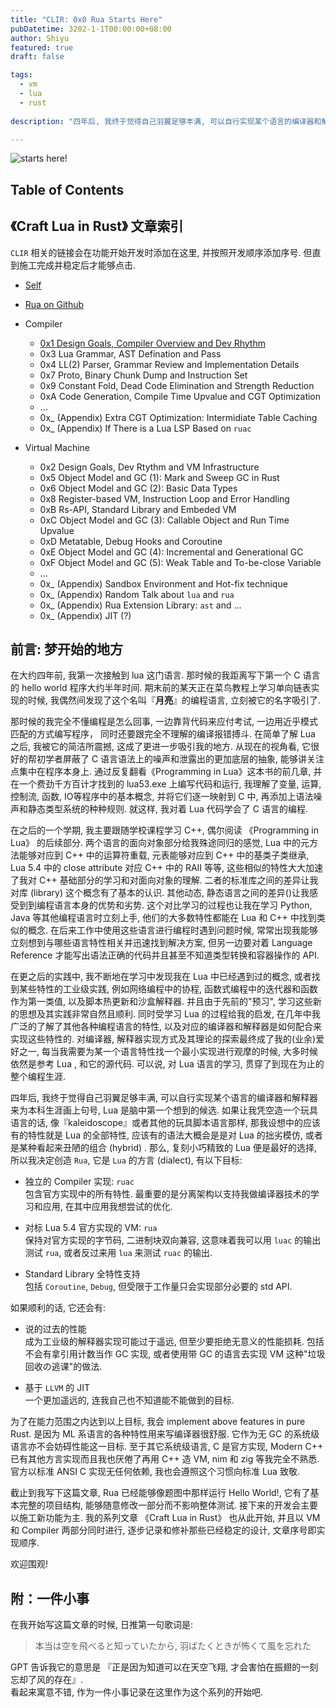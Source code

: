 ```yaml
---
title: "CLIR: 0x0 Rua Starts Here"
pubDatetime: 3202-1-1T00:00:00+08:00
author: Shiyu
featured: true
draft: false

tags: 
  - vm  
  - lua
  - rust 
  
description: "四年后, 我终于觉得自己羽翼足够丰满, 可以自行实现某个语言的编译器和解释器来为本科生涯画上句号, Lua 是脑中第一个想到的候选."

---
```


![starts here!](/cover/rua-starts-here.png)


## Table of Contents


## 《Craft Lua in Rust》 文章索引
`CLIR` 相关的链接会在功能开始开发时添加在这里, 并按照开发顺序添加序号. 但直到施工完成并稳定后才能够点击.

+ [Self](clir-0x0-rua-starts-here)

+ [Rua on Github](https://github.com/Guo-Shiyu/rua)

+ Compiler
  + [0x1 Design Goals, Compiler Overview and Dev Rhythm](/posts/clir-0x1-design-goals-compiler-overview-and-dev-rhythm)
  + 0x3 Lua Grammar, AST Defination and Pass
  + 0x4 LL(2) Parser, Grammar Review and Implementation Details
  + 0x7 Proto, Binary Chunk Dump and Instruction Set
  + 0x9 Constant Fold, Dead Code Elimination and Strength Reduction
  + 0xA Code Generation, Compile Time Upvalue and CGT Optimization
  + ... 
  + 0x_ (Appendix) Extra CGT Optimization: Intermidiate Table Caching
  + 0x_ (Appendix) If There is a Lua LSP Based on `ruac`
  <!-- + 0x_ (Appendix) Sea of Nodes IR in `ruac` -->

+ Virtual Machine  
  + 0x2 Design Goals, Dev Rtythm and VM Infrastructure
  + 0x5 Object Model and GC (1): Mark and Sweep GC in Rust
  + 0x6 Object Model and GC (2): Basic Data Types
  + 0x8 Register-based VM, Instruction Loop and Error Handling
  + 0xB Rs-API, Standard Library and Embeded VM
  + 0xC Object Model and GC (3): Callable Object and Run Time Upvalue
  + 0xD Metatable, Debug Hooks and Coroutine
  + 0xE Object Model and GC (4): Incremental and Generational GC
  + 0xF Object Model and GC (5): Weak Table and To-be-close Variable
  + ... 
  + 0x_ (Appendix) Sandbox Environment and Hot-fix technique
  + 0x_ (Appendix) Random Talk about `lua` and `rua`
  + 0x_ (Appendix) Rua Extension Library: `ast` and ... 
  + 0x_ (Appendix) JIT (?)

## 前言: 梦开始的地方

在大约四年前, 我第一次接触到 lua 这门语言. 那时候的我距离写下第一个 C 语言的 hello world 程序大约半年时间. 期末前的某天正在菜鸟教程上学习单向链表实现的时候, 我偶然间发现了这个名叫『__月亮__』的编程语言, 立刻被它的名字吸引了.

那时候的我完全不懂编程是怎么回事, 一边靠背代码来应付考试, 一边用近乎模式匹配的方式编写程序， 同时还要跟完全不理解的编译报错搏斗. 在简单了解 Lua 之后, 我被它的简洁所震撼, 这成了更进一步吸引我的地方. 从现在的视角看, 它很好的帮初学者屏蔽了 C 语言语法上的噪声和泄露出的更加底层的抽象, 能够讲关注点集中在程序本身上. 通过反复翻看《Programming in Lua》这本书的前几章, 并在一个费劲千方百计才找到的 lua53.exe 上编写代码和运行, 我理解了变量, 运算, 控制流, 函数, IO等程序中的基本概念, 并将它们逐一映射到 C 中, 再添加上语法噪声和静态类型系统的种种规则. 就这样, 我对着 Lua 代码学会了 C 语言的编程.         

在之后的一个学期, 我主要跟随学校课程学习 C++, 偶尔阅读 《Programming in Lua》 的后续部分. 两个语言的面向对象部分给我殊途同归的感觉, Lua 中的元方法能够对应到 C++ 中的运算符重载, 元表能够对应到 C++ 中的基类子类继承, Lua 5.4 中的 close attribute 对应 C++ 中的 RAII 等等, 这些相似的特性大大加速了我对 C++ 基础部分的学习和对面向对象的理解. 二者的标准库之间的差异让我对库 (library) 这个概念有了基本的认识. 其他动态, 静态语言之间的差异()让我感受到到编程语言本身的优势和劣势. 这个对比学习的过程也让我在学习 Python, Java 等其他编程语言时立刻上手, 他们的大多数特性都能在 Lua 和 C++ 中找到类似的概念. 在后来工作中使用这些语言进行编程时遇到问题时候, 常常出现我能够立刻想到与哪些语言特性相关并迅速找到解决方案, 但另一边要对着 Language Reference 才能写出语法正确的代码并且甚至不知道类型转换和容器操作的 API.   

在更之后的实践中, 我不断地在学习中发现我在 Lua 中已经遇到过的概念, 或者找到某些特性的工业级实践, 例如网络编程中的协程, 函数式编程中的迭代器和函数作为第一类值, 以及脚本热更新和沙盒解释器. 并且由于先前的"预习", 学习这些新的思想及其实践非常自然且顺利. 同时受学习 Lua 的过程给我的启发, 在几年中我广泛的了解了其他各种编程语言的特性, 以及对应的编译器和解释器是如何配合来实现这些特性的. 对编译器, 解释器实现方式及其理论的探索最终成了我的(业余)爱好之一, 每当我需要为某一个语言特性找一个最小实现进行观摩的时候, 大多时候依然是参考 Lua , 和它的源代码. 可以说, 对 Lua 语言的学习, 贯穿了到现在为止的整个编程生涯.

四年后, 我终于觉得自己羽翼足够丰满, 可以自行实现某个语言的编译器和解释器来为本科生涯画上句号, Lua 是脑中第一个想到的候选. 如果让我凭空造一个玩具语言的话, 像『kaleidoscope』或者其他的玩具脚本语言那样, 那我设想中的应该有的特性就是 Lua 的全部特性, 应该有的语法大概会是是对 Lua 的拙劣模仿, 或者是某种看起来丑陋的组合 (hybrid) . 那么, 复刻小巧精致的 Lua 便是最好的选择, 所以我决定创造 `Rua`, 它是 `Lua` 的方言 (dialect), 有以下目标:   

+ 独立的 Compiler 实现: `ruac`    
  包含官方实现中的所有特性. 最重要的是分离架构以支持我做编译器技术的学习和应用, 在其中应用我想尝试的优化. 

+ 对标 Lua 5.4 官方实现的 VM: `rua`     
  保持对官方实现的字节码, 二进制块双向兼容, 这意味着我可以用 `luac` 的输出测试 `rua`, 或者反过来用 `lua` 来测试 `ruac` 的输出. 

+ Standard Library 全特性支持    
  包括 `Coroutine`, `Debug`, 但受限于工作量只会实现部分必要的 std API.

如果顺利的话, 它还会有:    

+ 说的过去的性能    
  成为工业级的解释器实现可能过于遥远, 但至少要拒绝无意义的性能损耗. 包括不会有拿引用计数当作 GC 实现, 或者使用带 GC 的语言去实现 VM 这种"垃圾回收の逃课"的做法.

+ 基于 `LLVM` 的 JIT   
  一个更加遥远的, 连我自己也不知道能不能做到的目标.

为了在能力范围之内达到以上目标, 我会 implement above features in pure Rust. 是因为 ML 系语言的各种特性用来写编译器很舒服. 它作为无 GC 的系统级语言亦不会妨碍性能这一目标. 至于其它系统级语言, C 是官方实现, Modern C++ 已有其他方言实现而且我也厌倦了再用 C++ 造 VM, nim 和 zig 等我完全不熟悉. 官方以标准 ANSI C 实现无任何依赖, 我也会遵照这个习惯向标准 Lua 致敬.    

截止到我写下这篇文章, Rua 已经能够像题图中那样运行 Hello World!, 它有了基本完整的项目结构, 能够随意修改一部分而不影响整体测试. 接下来的开发会主要以施工新功能为主.  我的系列文章 《Craft Lua in Rust》 也从此开始, 并且以 VM 和 Compiler 两部分同时进行, 逐步记录和修补那些已经稳定的设计, 文章序号即实现顺序.

欢迎围观!

## 附：一件小事    
在我开始写这篇文章的时候, 日推第一句歌词是:  

> 本当は空を飛べると知っていたから, 羽ばたくときが怖くて風を忘れた

GPT 告诉我它的意思是 『正是因为知道可以在天空飞翔, 才会害怕在振翅的一刻忘却了风的存在』.    
看起来寓意不错, 作为一件小事记录在这里作为这个系列的开始吧. 
